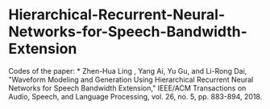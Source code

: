 # Hierarchical-Recurrent-Neural-Networks-for-Speech-Bandwidth-Extension
Codes of the paper: * Zhen-Hua Ling , Yang Ai, Yu Gu, and Li-Rong Dai, "Waveform Modeling and Generation Using Hierarchical Recurrent Neural Networks for Speech Bandwidth Extension," IEEE/ACM Transactions on Audio, Speech, and Language Processing, vol. 26, no. 5, pp. 883-894, 2018.
